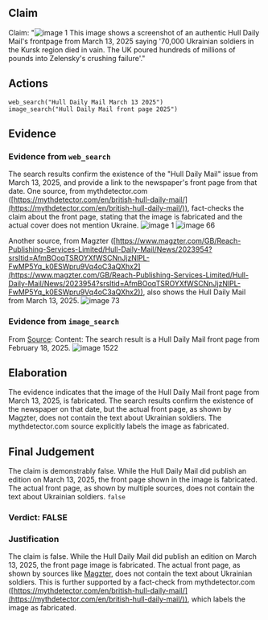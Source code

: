 ## Claim
Claim: "![image 1](media/0.jpg) This image shows a screenshot of an authentic Hull Daily Mail's frontpage from March 13, 2025 saying '70,000 Ukrainian soldiers in the Kursk region died in vain. The UK poured hundreds of millions of pounds into Zelensky's crushing failure'."

## Actions
```
web_search("Hull Daily Mail March 13 2025")
image_search("Hull Daily Mail front page 2025")
```

## Evidence
### Evidence from `web_search`
The search results confirm the existence of the "Hull Daily Mail" issue from March 13, 2025, and provide a link to the newspaper's front page from that date. One source, from mythdetector.com ([https://mythdetector.com/en/british-hull-daily-mail/](https://mythdetector.com/en/british-hull-daily-mail/)), fact-checks the claim about the front page, stating that the image is fabricated and the actual cover does not mention Ukraine. ![image 1](media/0.jpg) ![image 66](media/2025-08-06_17-26-1754501162-718406.jpg)

Another source, from Magzter ([https://www.magzter.com/GB/Reach-Publishing-Services-Limited/Hull-Daily-Mail/News/2023954?srsltid=AfmBOoqTSROYXfWSCNnJjzNlPL-FwMP5Yq_k0ESWpru9Vq4oC3aQXhx2](https://www.magzter.com/GB/Reach-Publishing-Services-Limited/Hull-Daily-Mail/News/2023954?srsltid=AfmBOoqTSROYXfWSCNnJjzNlPL-FwMP5Yq_k0ESWpru9Vq4oC3aQXhx2)), also shows the Hull Daily Mail from March 13, 2025. ![image 73](media/2025-08-06_17-26-1754501202-576951.jpg)


### Evidence from `image_search`
From [Source](https://www.magzter.com/GB/Reach-Publishing-Services-Limited/Hull-Daily-Mail/News/1998652?srsltid=AfmBOopqPghYNua5NJ0AXT6CgPQgEG6MBQ4wQPau_1S2zl9NEtaSFjcH): 
Content: The search result is a Hull Daily Mail front page from February 18, 2025. ![image 1522](media/2025-08-07_18-47-1754592440-549668.jpg)


## Elaboration
The evidence indicates that the image of the Hull Daily Mail front page from March 13, 2025, is fabricated. The search results confirm the existence of the newspaper on that date, but the actual front page, as shown by Magzter, does not contain the text about Ukrainian soldiers. The mythdetector.com source explicitly labels the image as fabricated.


## Final Judgement
The claim is demonstrably false. While the Hull Daily Mail did publish an edition on March 13, 2025, the front page shown in the image is fabricated. The actual front page, as shown by multiple sources, does not contain the text about Ukrainian soldiers. `false`

### Verdict: FALSE

### Justification
The claim is false. While the Hull Daily Mail did publish an edition on March 13, 2025, the front page image is fabricated. The actual front page, as shown by sources like [Magzter](https://www.magzter.com/GB/Reach-Publishing-Services-Limited/Hull-Daily-Mail/News/2023954?srsltid=AfmBOoqTSROYXfWSCNnJjzNlPL-FwMP5Yq_k0ESWpru9Vq4oC3aQXhx2), does not contain the text about Ukrainian soldiers. This is further supported by a fact-check from mythdetector.com ([https://mythdetector.com/en/british-hull-daily-mail/](https://mythdetector.com/en/british-hull-daily-mail/)), which labels the image as fabricated.
